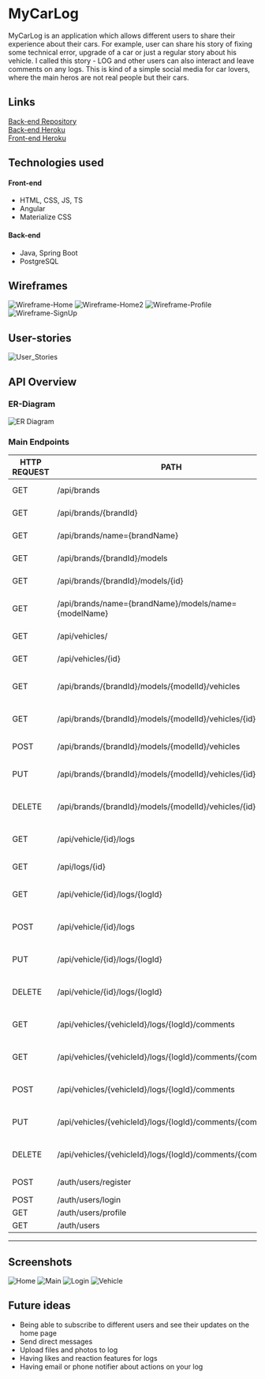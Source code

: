 # MyCarLog

MyCarLog is an application which allows different users to share their experience about their cars. For example, user can share his story of fixing some technical error, upgrade of a car or just a regular story about his vehicle. I called this story - LOG and other users can also interact and leave comments on any logs. This is kind of a simple social media for car lovers, where the main heros are not real people but their cars.

## Links
[Back-end Repository](https://github.com/viktorolesnevych/my-car-log-backend)<br />
[Back-end Heroku](https://mycarlog.herokuapp.com/)<br />
[Front-end Heroku](http://my-car-log.herokuapp.com/)<br />
## Technologies used

#### Front-end
* HTML, CSS, JS, TS
* Angular
* Materialize CSS
#### Back-end
* Java, Spring Boot
* PostgreSQL

## Wireframes
![Wireframe-Home](planning/Wireframe-Home.png)
![Wireframe-Home2](planning/Wireframe-Home2.png)
![Wireframe-Profile](planning/Wireframe-Profile.png)
![Wireframe-SignUp](planning/Wireframe-SignUp.png)
## User-stories
![User_Stories](planning/UserStories.png)
## API Overview
### ER-Diagram
![ER Diagram](planning/ERD-myCarLog.png)
### Main Endpoints
| HTTP REQUEST | PATH | FUNCTIONALITY | Access |
| ------------ | ---- | ------------- | ------ |
| GET | /api/brands | Returns all brands | Public |
| GET | /api/brands/{brandId} | Returns single brand by id | Public |
| GET | /api/brands/name={brandName} | Returns a single brand by name | Public |
| GET | /api/brands/{brandId}/models | Returns models of brand | Public |
| GET | /api/brands/{brandId}/models/{id} | Returns a signle model of brand | Public |
| GET | /api/brands/name={brandName}/models/name={modelName} | Returns a signle model of brand by names| Public |
| GET | /api/vehicles/ | Returns all vehicles | Public |
| GET | /api/vehicles/{id} | Returns a single vehicle | Public |
| GET | /api/brands/{brandId}/models/{modelId}/vehicles | Returns all vehicles of specific model | Public |
| GET | /api/brands/{brandId}/models/{modelId}/vehicles/{id} | Returns single vehicle of specific model | Public |
| POST | /api/brands/{brandId}/models/{modelId}/vehicles | Creates a vehicle of specific model | JWT |
| PUT | /api/brands/{brandId}/models/{modelId}/vehicles/{id} | Updates single vehicle of specific model | JWT |
| DELETE | /api/brands/{brandId}/models/{modelId}/vehicles/{id} | Deletes single vehicle of specific model | JWT |
| GET | /api/vehicle/{id}/logs | Returns all logs of specific vehicle | Public |
| GET | /api/logs/{id} | Returns single log by id | Public |
| GET | /api/vehicle/{id}/logs/{logId} | Returns single log of specific vehicle | Public |
| POST | /api/vehicle/{id}/logs | Creates single log of specific vehicle | JWT |
| PUT | /api/vehicle/{id}/logs/{logId} | Updates single log of specific vehicle | JWT |
| DELETE | /api/vehicle/{id}/logs/{logId} | Deletes single log of specific vehicle | JWT |
| GET | /api/vehicles/{vehicleId}/logs/{logId}/comments | Returns all comments under a single log | Public |
| GET | /api/vehicles/{vehicleId}/logs/{logId}/comments/{commentId} | Returns single comment under a single log | Public |
| POST | /api/vehicles/{vehicleId}/logs/{logId}/comments | Creates single comment under a single log | JWT |
| PUT | /api/vehicles/{vehicleId}/logs/{logId}/comments/{commentId} | Updates single comment under a single log | JWT |
| DELETE | /api/vehicles/{vehicleId}/logs/{logId}/comments/{commentId} | Deletes single comment under a single log | JWT |
| POST | /auth/users/register | Registers a new user | Public |
| POST | /auth/users/login | Logs a user in | Public |
| GET | /auth/users/profile | Get user's profile | JWT | 
| GET | /auth/users | Get a list of users | Public |

---
## Screenshots
![Home](planning/HomeScreen.png)
![Main](planning/MainScreen.png)
![Login](planning/LoginScreen.png)
![Vehicle](planning/VehicleScreen.png)

## Future ideas
* Being able to subscribe to different users and see their updates on the home page
* Send direct messages
* Upload files and photos to log
* Having likes and reaction features for logs
* Having email or phone notifier about actions on your log
